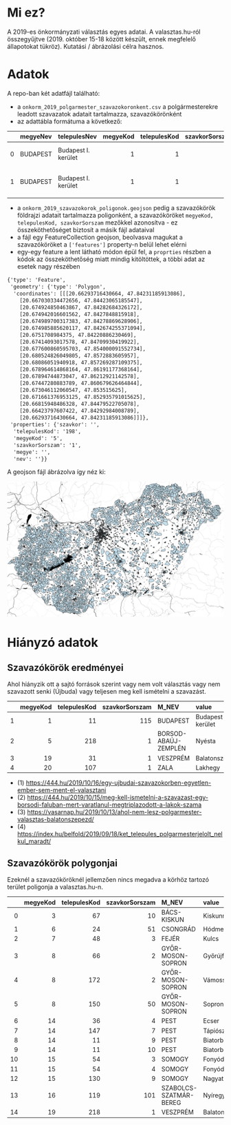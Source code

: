 # Mi ez?

A 2019-es önkormányzati választás egyes adatai. A valasztas.hu-ról összegyűjtve (2019. október 15-18 között készült, ennek megfelelő állapotokat tükröz). Kutatási / ábrázolási célra hasznos.

# Adatok

A repo-ban két adatfájl található:
* a `onkorm_2019_polgarmester_szavazokoronkent.csv` a polgármesterekre leadott szavazatok adatait tartalmazza, szavazókörönként
* az adattábla formátuma a következő:


|    | megyeNev   | telepulesNev        |   megyeKod |   telepulesKod |   szavkorSorszam | jeloloSzervezet                | jeloltNev               |   szavazatSzam | szavazatAranySzavkorben   |
|---:|:-----------|:--------------------|-----------:|---------------:|-----------------:|:-------------------------------|:------------------------|---------------:|:--------------------------|
|  0 | BUDAPEST   | Budapest I. kerület |          1 |              1 |                1 | FIDESZ-KDNP                    | DR. NAGY GÁBOR TAMÁS    |            399 | 56,92%                    |
|  1 | BUDAPEST   | Budapest I. kerület |          1 |              1 |                1 | MOMENTUM-DK-MSZP-PÁRBESZÉD-LMP | VÁRADINÉ NASZÁLYI MÁRTA |            278 | 39,66%   

* a `onkorm_2019_szavazokorok_poligonok.geojson` pedig a szavazókörök földrajzi adatait tartalmazza poligonként, a szavazóköröket `megyeKod, telepulesKod, szavkorSorszam` mezőkkel azonosítva - ez összeköthetőséget biztosít a másik fájl adataival
* a fájl egy FeatureCollection geojson, beolvasva magukat a szavazóköröket a `['features']` property-n belül lehet elérni
* egy-egy feature a lent látható módon épül fel, a `proprties` részben a kódok az összeköthetőség miatt mindig kitöltöttek, a többi adat az esetek nagy részében

```
{'type': 'Feature',
 'geometry': {'type': 'Polygon',
  'coordinates': [[[20.66293716430664, 47.84231185913086],
    [20.667030334472656, 47.84423065185547],
    [20.674924850463867, 47.84282684326172],
    [20.674942016601562, 47.8427848815918],
    [20.674989700317383, 47.84278869628906],
    [20.674985885620117, 47.842674255371094],
    [20.6751708984375, 47.84220886230469],
    [20.67414093017578, 47.84709930419922],
    [20.677600860595703, 47.854000091552734],
    [20.680524826049805, 47.8572883605957],
    [20.68086051940918, 47.857269287109375],
    [20.678964614868164, 47.86191177368164],
    [20.67894744873047, 47.86212921142578],
    [20.67447280883789, 47.860679626464844],
    [20.673046112060547, 47.853515625],
    [20.671661376953125, 47.852935791015625],
    [20.66815948486328, 47.84479522705078],
    [20.66423797607422, 47.84292984008789],
    [20.66293716430664, 47.84231185913086]]]},
 'properties': {'szavkor': '',
  'telepulesKod': '198',
  'megyeKod': '5',
  'szavkorSorszam': '1',
  'megye': '',
  'nev': ''}}
```

A geojson fájl ábrázolva így néz ki:

![Itt a szavazóköröket kellene látnod](sample.png)


# Hiányzó adatok

## Szavazókörök eredményei

Ahol hiányzik ott a sajtó források szerint vagy nem volt választás vagy nem szavazott senki (Újbuda) vagy teljesen meg kell ismételni a szavazást.


|    |   megyeKod |   telepulesKod |   szavkorSorszam | M_NEV                | value                |
|---:|-----------:|---------------:|-----------------:|:---------------------|:---------------------|
|  1 |          1 |             11 |              115 | BUDAPEST             | Budapest XI. kerület |
|  2 |          5 |            218 |                1 | BORSOD-ABAÚJ-ZEMPLÉN | Nyésta               |
|  3 |         19 |             31 |                1 | VESZPRÉM             | Balatonszepezd       |
|  4 |         20 |            107 |                1 | ZALA                 | Lakhegy              |

* (1) https://444.hu/2019/10/16/egy-ujbudai-szavazokorben-egyetlen-ember-sem-ment-el-valasztani
* (2) https://444.hu/2019/10/15/meg-kell-ismetelni-a-szavazast-egy-borsodi-faluban-mert-varatlanul-megtriplazodott-a-lakok-szama
* (3) https://vasarnap.hu/2019/10/13/ahol-nem-lesz-polgarmester-valasztas-balatonszepezd/
* (4) https://index.hu/belfold/2019/09/18/ket_telepules_polgarmesterjelolt_nelkul_maradt/

## Szavazókörök polygonjai

Ezeknél a szavazóköröknél jellemzően nincs megadva a körhöz tartozó terület poligonja a valasztas.hu-n.

|    |   megyeKod |   telepulesKod |   szavkorSorszam | M_NEV                  | value            |
|---:|-----------:|---------------:|-----------------:|:-----------------------|:-----------------|
|  0 |          3 |             67 |               10 | BÁCS-KISKUN            | Kiskunmajsa      |
|  1 |          6 |             24 |               51 | CSONGRÁD               | Hódmezővásárhely |
|  2 |          7 |             48 |                3 | FEJÉR                  | Kulcs            |
|  3 |          8 |             66 |                2 | GYŐR-MOSON-SOPRON      | Győrújfalu       |
|  4 |          8 |            172 |                2 | GYŐR-MOSON-SOPRON      | Vámosszabadi     |
|  5 |          8 |            150 |               50 | GYŐR-MOSON-SOPRON      | Sopron           |
|  6 |         14 |             36 |                4 | PEST                   | Ecser            |
|  7 |         14 |            147 |                7 | PEST                   | Tápiószecső      |
|  8 |         14 |             11 |                9 | PEST                   | Biatorbágy       |
|  9 |         14 |             11 |               10 | PEST                   | Biatorbágy       |
| 10 |         15 |             54 |                3 | SOMOGY                 | Fonyód           |
| 11 |         15 |             54 |                4 | SOMOGY                 | Fonyód           |
| 12 |         15 |            130 |                9 | SOMOGY                 | Nagyatád         |
| 13 |         16 |            119 |              101 | SZABOLCS-SZATMÁR-BEREG | Nyíregyháza      |
| 14 |         19 |            218 |                1 | VESZPRÉM               | Balatonakarattya |

